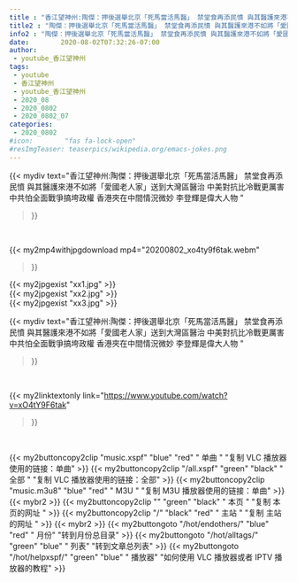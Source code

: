 ```yaml
---
title : "香江望神州:陶傑：押後選舉北京「死馬當活馬醫」 禁堂食再添民憤 與其醫護來港不如將「愛國老人家」送到大灣區醫治 中美對抗比冷戰更厲害 中共怕全面戰爭搞垮政權 香港夾在中間情況微妙 李登輝是偉大人物 "
title2 : "陶傑：押後選舉北京「死馬當活馬醫」 禁堂食再添民憤 與其醫護來港不如將「愛國老人家」送到大灣區醫治 中美對抗比冷戰更厲害 中共怕全面戰爭搞垮政權 香港夾在中間情況微妙 李登輝是偉大人物 "
info2 : "陶傑：押後選舉北京「死馬當活馬醫」 禁堂食再添民憤 與其醫護來港不如將「愛國老人家」送到大灣區醫治 中美對抗比冷戰更厲害 中共怕全面戰爭搞垮政權 香港夾在中間情況微妙 李登輝是偉大人物 "
date:        2020-08-02T07:32:26-07:00
author:
 - youtube_香江望神州
tags:
 - youtube
 - 香江望神州
 - youtube_香江望神州
 - 2020_08
 - 2020_0802
 - 2020_0802_07
categories:
 - 2020_0802
#icon:        "fas fa-lock-open"
#resImgTeaser: teaserpics/wikipedia.org/emacs-jokes.png
---
```


{{< mydiv text="香江望神州:陶傑：押後選舉北京「死馬當活馬醫」 禁堂食再添民憤 與其醫護來港不如將「愛國老人家」送到大灣區醫治 中美對抗比冷戰更厲害 中共怕全面戰爭搞垮政權 香港夾在中間情況微妙 李登輝是偉大人物 "
>}}
<br>


{{< my2mp4withjpgdownload mp4="20200802_xo4ty9f6tak.webm"
>}}

{{< my2jpgexist "xx1.jpg" >}}<br>
{{< my2jpgexist "xx2.jpg" >}}<br>
{{< my2jpgexist "xx3.jpg" >}}<br>



{{< mydiv text="香江望神州:陶傑：押後選舉北京「死馬當活馬醫」 禁堂食再添民憤 與其醫護來港不如將「愛國老人家」送到大灣區醫治 中美對抗比冷戰更厲害 中共怕全面戰爭搞垮政權 香港夾在中間情況微妙 李登輝是偉大人物 "
>}}
<br>

{{< my2linktextonly link="https://www.youtube.com/watch?v=xO4tY9F6tak"
>}}


<br>

{{< my2buttoncopy2clip "music.xspf"        "blue"   "red"    " 单曲 "  "复制 VLC 播放器使用的链接：单曲" >}} {{< my2buttoncopy2clip "/all.xspf"         "green"  "black"  " 全部 "  "复制 VLC 播放器使用的链接：全部" >}} {{< my2buttoncopy2clip "music.m3u8"        "blue"   "red"    " M3U  "    "复制 M3U 播放器使用的链接：单曲" >}} {{< mybr2 >}} {{< my2buttoncopy2clip ""                  "green"  "black"  " 本页 "    "复制 本页的网址 " >}} {{< my2buttoncopy2clip "/"                 "black"  "red"    " 主站 "    "复制 主站的网址 " >}} {{< mybr2 >}} {{< my2buttongoto      "/hot/endothers/"   "blue"   "red"    " 月份"   "转到月份总目录" >}} {{< my2buttongoto      "/hot/alltags/"     "green"  "blue"   " 列表"   "转到文章总列表" >}} {{< my2buttongoto      "/hot/helpxspf/"    "green"  "blue"   " 播放器" "如何使用 VLC 播放器或者 IPTV 播放器的教程" >}} 
